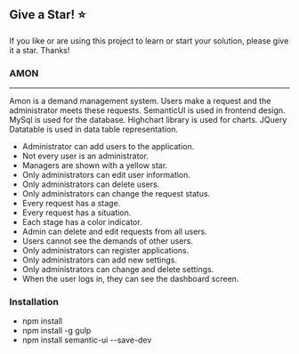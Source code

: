 ## Give a Star! :star:
If you like or are using this project to learn or start your solution, please give it a star. Thanks!
### AMON
<hr>
Amon is a demand management system. Users make a request and the administrator meets these requests. SemanticUI is used in frontend design. MySql is used for the database. Highchart library is used for charts. JQuery Datatable is used in data table representation.

- Administrator can add users to the application.
- Not every user is an administrator.
- Managers are shown with a yellow star.
- Only administrators can edit user information.
- Only administrators can delete users.
- Only administrators can change the request status.
- Every request has a stage.
- Every request has a situation.
- Each stage has a color indicator.
- Admin can delete and edit requests from all users.
- Users cannot see the demands of other users.
- Only administrators can register applications.
- Only administrators can add new settings.
- Only administrators can change and delete settings.
- When the user logs in, they can see the dashboard screen.
### Installation
- npm install
- npm install -g gulp
- npm install semantic-ui --save-dev